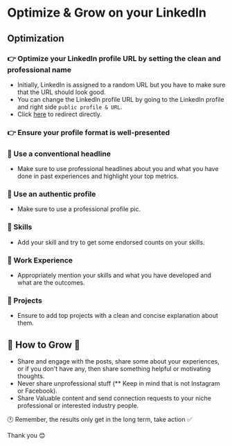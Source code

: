 # Optimize & Grow on your LinkedIn

## Optimization
### 👉 Optimize your LinkedIn profile URL by setting the clean and professional name

- Initially, LinkedIn is assigned to a random URL but you have to make sure that the URL should look good.
- You can change the LinkedIn profile URL by going to the LinkedIn profile and right side `public profile & URL`.
- Click [here](https://www.linkedin.com/public-profile/settings) to redirect directly.

### 👉 Ensure your profile format is well-presented

### 🌟 Use a conventional headline
* Make sure to use professional headlines about you and what you have done in past experiences and highlight your top metrics.

### 🌟 Use an authentic profile
* Make sure to use a professional profile pic.

### 🌟 Skills
* Add your skill and try to get some endorsed counts on your skills.  

### 🌟 Work Experience
* Appropriately mention your skills and what you have developed and what are the outcomes.

### 🌟 Projects
* Ensure to add top projects with a clean and concise explanation about them.


## 🫣 How to Grow 🚀

* Share and engage with the posts, share some about your experiences, or if you don't have any, then share something helpful or motivating thoughts.
* Never share unprofessional stuff (** Keep in mind that is not Instagram or Facebook).
* Share Valuable content and send connection requests to your niche professional or interested industry people.


🕐 Remember, the results only get in the long term, take action ✅


Thank you 😊

  




